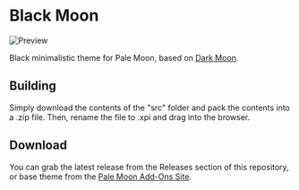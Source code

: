 # Black Moon
![Preview](https://i.imgur.com/c8T1EnC.png)

Black minimalistic theme for Pale Moon, based on [Dark Moon](https://github.com/Lootyhoof/darkmoon).

## Building
Simply download the contents of the "src" folder and pack the contents into a .zip file. Then, rename the file to .xpi and drag into the browser.

## Download
You can grab the latest release from the Releases section of this repository, or base theme from the [Pale Moon Add-Ons Site](https://addons.palemoon.org/themes/complete/darkmoon/).
